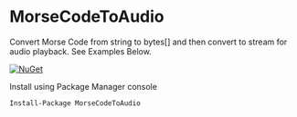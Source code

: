 # MorseCodeToAudio

Convert Morse Code from string to bytes[] and then convert to stream for audio playback. See Examples Below.


[![NuGet](https://img.shields.io/nuget/dt/MorseCodeToAudio.svg)](https://www.nuget.org/packages/morsecodetoaudio)


Install using Package Manager console

    Install-Package MorseCodeToAudio